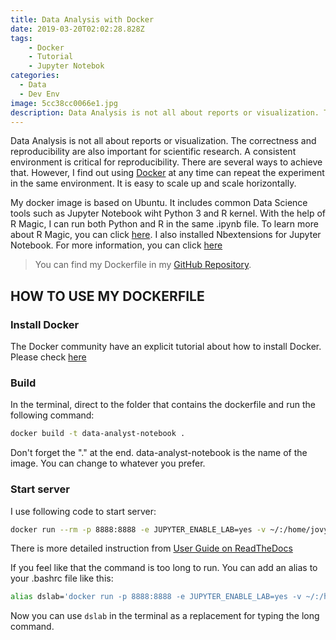 ```yaml
---
title: Data Analysis with Docker
date: 2019-03-20T02:02:28.828Z
tags: 
    - Docker
    - Tutorial
    - Jupyter Notebok
categories:
  - Data
  - Dev Env
image: 5cc38cc0066e1.jpg
description: Data Analysis is not all about reports or visualization. The correctness and reproducibility are also important for scientific research. A consistent environment is critical for reproducibility. There are several ways to achieve that. However, I find out using Docker at any time can repeat the experiment in the same environment. It is easy to scale up and scale horizontally. 
---
```


Data Analysis is not all about reports or visualization. The correctness and reproducibility are also important for scientific research. A consistent environment is critical for reproducibility. There are several ways to achieve that. However, I find out using [Docker]((https://www.docker.com/why-docker)) at any time can repeat the experiment in the same environment. It is easy to scale up and scale horizontally.

<!-- more -->

My docker image is based on Ubuntu. It includes common Data Science tools such as Jupyter Notebook wiht Python 3 and R kernel. With the help of R Magic,  I can run both Python and R in the same .ipynb file.  To learn more about R Magic, you can click [here](https://www.datacamp.com/community/blog/jupyter-notebook-r?utm_source=adwords_ppc&utm_campaignid=1565261270&utm_adgroupid=67750485268&utm_device=c&utm_keyword=&utm_matchtype=b&utm_network=g&utm_adpostion=1t1&utm_creative=295208661496&utm_targetid=dsa-473406574235&utm_loc_interest_ms=&utm_loc_physical_ms=9033309&gclid=EAIaIQobChMIt5Xy39jq4AIVbiCtBh3FdQ4IEAAYASAAEgLEZ_D_BwE).
I also installed Nbextensions for Jupyter Notebook.  For more information, you can click [here](https://github.com/ipython-contrib/jupyter_contrib_nbextensions)


> You can find my Dockerfile in my [GitHub Repository](https://github.com/iamjohnnyli/data-analyst-notebook-docker).

## HOW TO USE MY DOCKERFILE


### Install Docker
The Docker community have an explicit tutorial about how to install Docker. Please check [here](https://www.docker.com/community-edition#/download)


### Build

In the terminal, direct to the folder that contains the dockerfile and run the following command:
```sh
docker build -t data-analyst-notebook .
```
Don't forget the "." at the end. data-analyst-notebook is the name of the image. You can change to whatever you prefer.

### Start server
I use following code to start server:
```sh
docker run --rm -p 8888:8888 -e JUPYTER_ENABLE_LAB=yes -v ~/:/home/jovyan/work data-analyst-notebook
```
There is more detailed instruction from [User Guide on ReadTheDocs](https://jupyter-docker-stacks.readthedocs.io/en/latest/)

If you feel like that the command is too long to run. You can add an alias to your .bashrc file like this:
```sh
alias dslab='docker run -p 8888:8888 -e JUPYTER_ENABLE_LAB=yes -v ~/:/home/jovyan/work data-analyst-notebook'
```
Now you can use ```dslab``` in the terminal as a replacement for typing the long command.
